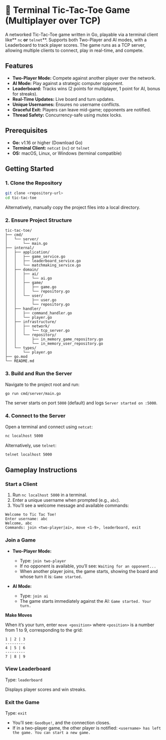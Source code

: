 # **🧩 Terminal Tic-Tac-Toe Game (Multiplayer over TCP)**

A networked Tic-Tac-Toe game written in Go, playable via a terminal client like** `nc` **or** `telnet`**. Supports both Two-Player and AI modes, with a Leaderboard to track player scores. The game runs as a TCP server, allowing multiple clients to connect, play in real-time, and compete.

## **Features**

- **Two-Player Mode:** Compete against another player over the network.
- **AI Mode:** Play against a strategic computer opponent.
- **Leaderboard:** Tracks wins (2 points for multiplayer, 1 point for AI, bonus for streaks).
- **Real-Time Updates:** Live board and turn updates.
- **Unique Usernames:** Ensures no username conflicts.
- **Graceful Exit:** Players can leave mid-game; opponents are notified.
- **Thread Safety:** Concurrency-safe using mutex locks.

## **Prerequisites**

- **Go:** v1.16 or higher (Download Go)
- **Terminal Client:** `netcat` (`nc`) or `telnet`
- **OS:** macOS, Linux, or Windows (terminal compatible)

## **Getting Started**

### **1. Clone the Repository**

```bash
git clone <repository-url>
cd tic-tac-toe
```

Alternatively, manually copy the project files into a local directory.

### **2. Ensure Project Structure**

```
tic-tac-toe/
├── cmd/
│   └── server/
│       └── main.go
├── internal/
│   ├── application/
│   │   ├── game_service.go
│   │   ├── leaderboard_service.go
│   │   └── matchmaking_service.go
│   ├── domain/
│   │   ├── ai/
│   │   │   └── ai.go
│   │   ├── game/
│   │   │   ├── game.go
│   │   │   └── repository.go
│   │   └── user/
│   │       ├── user.go
│   │       └── repository.go
│   ├── handler/
│   │   ├── command_handler.go
│   │   └── player.go
│   ├── infrastructure/
│   │   ├── network/
│   │   │   └── tcp_server.go
│   │   └── repository/
│   │       ├── in_memory_game_repository.go
│   │       └── in_memory_user_repository.go
│   └── types/
│       └── player.go
├── go.mod
└── README.md
```

### **3. Build and Run the Server**

Navigate to the project root and run:

```bash
go run cmd/server/main.go
```

The server starts on port `5000` (default) and logs `Server started on :5000`.

### **4. Connect to the Server**

Open a terminal and connect using `netcat`:

```bash
nc localhost 5000
```

Alternatively, use `telnet`:

```bash
telnet localhost 5000
```

## **Gameplay Instructions**

### **Start a Client**

1. Run `nc localhost 5000` in a terminal.
2. Enter a unique username when prompted (e.g., `abc`).
3. You’ll see a welcome message and available commands:

```
Welcome to Tic Tac Toe!
Enter username: abc
Welcome, abc
Commands: join <two-player|ai>, move <1-9>, leaderboard, exit
```

### **Join a Game**

- **Two-Player Mode:**

  - Type: `join two-player`
  - If no opponent is available, you’ll see: `Waiting for an opponent...`
  - When another player joins, the game starts, showing the board and whose turn it is: `Game started.`

- **AI Mode:**

  - Type: `join ai`
  - The game starts immediately against the AI: `Game started. Your turn.`

**Make Moves**

When it’s your turn, enter `move <position>` where `<position>` is a number from 1 to 9, corresponding to the grid:

```
1 | 2 | 3
---------
4 | 5 | 6
---------
7 | 8 | 9
```

### **View Leaderboard**

Type: `leaderboard`

Displays player scores and win streaks.

### **Exit the Game**

Type: `exit`

- You’ll see: `Goodbye!`, and the connection closes.
- If in a two-player game, the other player is notified: `<username> has left the game. You can start a new game.`
